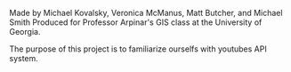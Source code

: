 Made by Michael Kovalsky, Veronica McManus, Matt Butcher, and Michael Smith
Produced for Professor Arpinar's GIS class at the University of Georgia. 

The purpose of this project is to familiarize ourselfs with youtubes API system. 
